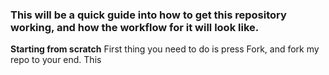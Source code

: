 ### This will be a quick guide into how to get this repository working, and how the workflow for it will look like.

**Starting from scratch**
First thing you need to do is press Fork, and fork my repo to your end. This